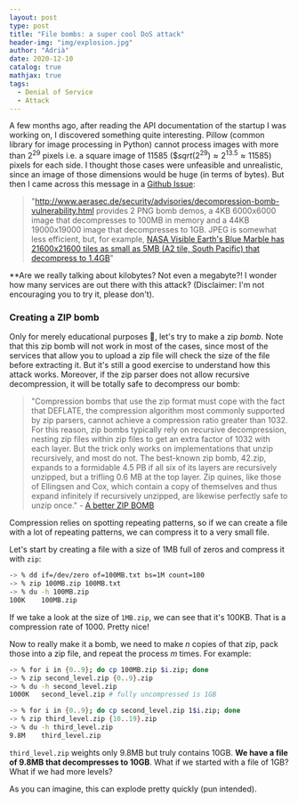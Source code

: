 ```yaml
---
layout: post
type: post
title: "File bombs: a super cool DoS attack"
header-img: "img/explosion.jpg"
author: "Adrià"
date: 2020-12-10
catalog: true
mathjax: true
tags:
  - Denial of Service
  - Attack
---
```

A few months ago, after reading the API documentation of the startup I was working on, I discovered something quite interesting. Pillow (common library for image processing in Python) cannot process images with more than $2^{29}$ pixels i.e. a square image of $11585$ ($$sqrt(2^{29})\approx 2^{13.5} \approx 11585$) pixels for each side. I thought those cases were unfeasible and unrealistic, since an image of those dimensions would be huge (in terms of bytes). But then I came across this message in a [Github Issue](https://github.com/python-pillow/Pillow/issues/515): 

> "http://www.aerasec.de/security/advisories/decompression-bomb-vulnerability.html provides 2 PNG bomb demos, a 4KB 6000x6000 image that decompresses to 100MB in memory and a 44KB 19000x19000 image that decompresses to 1GB. JPEG is somewhat less efficient, but, for example, [NASA Visible Earth's Blue Marble has 21600x21600 tiles as small as 5MB (A2 tile, South Pacific) that decompress to 1.4GB](https://eoimages.gsfc.nasa.gov/images/imagerecords/73000/73884/world.topo.bathy.200411.3x21600x21600.A2.jpg)"

**Are we really talking about kilobytes? Not even a megabyte?! I wonder how many services are out there with this attack? (Disclaimer: I'm not encouraging you to try it, please don't).


### Creating a ZIP bomb
Only for merely educational purposes 👀, let's try to make a zip *bomb*. Note that this zip bomb will not work in most of the cases, since most of the services that allow you to upload a zip file will check the size of the file before extracting it. But it's still a good exercise to understand how this attack works. Moreover, if the zip parser does not allow recursive decompression, it will be totally safe to decompress our bomb:


> "Compression bombs that use the zip format must cope with the fact that DEFLATE, the compression algorithm most commonly supported by zip parsers, cannot achieve a compression ratio greater than 1032. For this reason, zip bombs typically rely on recursive decompression, nesting zip files within zip files to get an extra factor of 1032 with each layer. But the trick only works on implementations that unzip recursively, and most do not. The best-known zip bomb, 42.zip, expands to a formidable 4.5 PB if all six of its layers are recursively unzipped, but a trifling 0.6 MB at the top layer. Zip quines, like those of Ellingsen and Cox, which contain a copy of themselves and thus expand infinitely if recursively unzipped, are likewise perfectly safe to unzip once." - [A better ZIP BOMB](https://www.bamsoftware.com/hacks/zipbomb/)


Compression relies on spotting repeating patterns, so if we can create a file with a lot of repeating patterns, we can compress it to a very small file. 

Let's start by creating a file with a size of 1MB full of zeros and compress it with `zip`:

```bash
-> % dd if=/dev/zero of=100MB.txt bs=1M count=100
-> % zip 100MB.zip 100MB.txt
-> % du -h 100MB.zip
100K	100MB.zip
```
If we take a look at the size of `1MB.zip`, we can see that it's 100KB. That is a compression rate of 1000. Pretty nice! 

Now to really make it a bomb, we need to make $n$ copies of that zip, pack those into a zip file, and repeat the process $m$ times. For example:

```bash 
-> % for i in {0..9}; do cp 100MB.zip $i.zip; done
-> % zip second_level.zip {0..9}.zip
-> % du -h second_level.zip
1000K	second_level.zip # fully uncompressed is 1GB

-> % for i in {0..9}; do cp second_level.zip 1$i.zip; done
-> % zip third_level.zip {10..19}.zip
-> % du -h third_level.zip
9.8M	third_level.zip
```

```third_level.zip``` weights only 9.8MB but truly contains 10GB. **We have a file of 9.8MB that decompresses to 10GB**. What if we started with a file of 1GB? What if we had more levels?

As you can imagine, this can explode pretty quickly (pun intended). 

